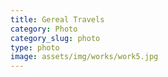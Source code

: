 ```yaml
---
title: Gereal Travels
category: Photo
category_slug: photo
type: photo
image: assets/img/works/work5.jpg
---
```

